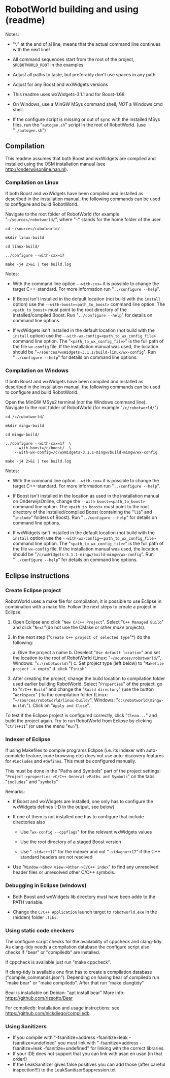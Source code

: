 RobotWorld building and using (readme)
======================================

Notes:

-   "`\`" at the and of al line, means that the actual command line
    continues with the next line!

-   All command sequences start from the root of the project,
    `$ROBOTWORLD_ROOT` in the examples

-   Adjust all paths to taste, but preferably don't use spaces in any
    path

-   Adjust for any Boost and wxWidgets versions

-   This readme uses wxWidgets-3.1.1 and for Boost-1.68

-   On Windows, use a MinGW MSys command shell, *NOT* a Windows cmd
    shell.

-   If the configure script is missing or out of sync with the installed
    MSys files, run the "`autogen.sh`" script in the root of RobotWorld.
    (use "`./autogen.sh`")

Compilation
-----------

This readme assumes that both Boost and wxWidgets are compiled and
installed using the OSM installation manual (see
<http://onderwijsonline.han.nl>).

### Compilation on Linux

If both Boost and wxWidgets have been compiled and installed as
described in the installation manual, the following commands can be used
to configure and build RobotWorld.

Navigate to the root folder of RobotWorld (for example
"`~/sources/robotworld/`", where "`~`" stands for the home folder of the
user.

    cd ~/sources/robotworld/

    mkdir linux-build

    cd linux-build/

    ../configure --with-cxx=17

    make -j4 2>&1 | tee build.log

Notes:

-   With the command line option `--with-cxx=` it is possible to change
    the target C++-standard. For more information run
    "`../configure --help`".

-   If Boost isn't installed in the default location (not build with the
    `install` option) use the `--with-boost=<path_to_boost>` command
    line option. The `<path_to_boost>` must point to the root directory
    of the installed/compiled Boost. Run "`../configure --help`" for
    details on command line options.

-   If wxWidgets isn't installed in the default location (not build with
    the `install` option) use the
    `--with-wx-config=<path_to_wx_config_file>` command line option. The
    "`<path_to_wx_config_file>`" is the full path of the file
    `wx-config` file. If the installation manual was used, the location
    should be "`~/sources/wxWidgets-3.1.1/build-linux/wx-config`". Run
    "`../configure --help`" for details on command line options.

### Compilation on Windows

If both Boost and wxWidgets have been compiled and installed as
described in the installation manual, the following commands can be used
to configure and build RobotWorld.

Open the MinGW MSys2 terminal (*not* the Windows command line). Navigate
to the root folder of RobotWorld (for example "`/c/robotworld/`")

    cd /c/robotworld/

    mkdir mingw-build 

    cd mingw-build/

    ../configure --with-cxx=17  \
        --with-boost=/c/boost/  \
        --with-wx-config=/c/wxWidgets-3.1.1-mingw/build-mingw/wx-config

    make -j4 2>&1 | tee build.log

Notes:

-   With the command line option `--with-cxx=` it is possible to change
    the target C++-standard. For more information run
    "`../configure --help`".

-   If Boost isn't installed in the location as used in the installation
    manual on OnderwijsOnline, change the `--with-boost=<path_to_boost>`
    command line option. The `<path_to_boost>` must point to the root
    directory of the installed/compiled Boost (containing the "`lib`"
    and "`include`" folders of Boost). Run "`../configure --help`" for
    details on command line options.

-   If wxWidgets isn't installed in the default location (not build with
    the `install` option) use the
    `--with-wx-config=<path_to_wx_config_file>` command line option. The
    "`<path_to_wx_config_file>`" is the full path of the file
    `wx-config` file. If the installation manual was used, the location
    should be "`/c/wxWidgets-3.1.1-mingw/build-mingw/wx-config`". Run
    "`../configure --help`" for details on command line options.

Eclipse instructions
--------------------

### Create Eclipse project

RobotWorld uses a make file for compilation, it is possible to use
Eclipse in combination with a make file. Follow the next steps to create
a project in Eclipse.

1.  Open Eclipse and click "`New C/C++ Project`". Select
    "`C++ Managed Build`" and click "`Next`"(do not use the CMake or
    other *make* projects).

2.  In the next step ("`Create C++ project of selected type`"\*) do the
    following:

    a.  Give the project a name
    b.  Deselect "`Use default location`" and set the location to the
        root of RobotWorld (Linux: "`~/sources/robotworld/`", Windows:
        "`c:\robotworld\`")
    c.  Set project type (left below) to "`Makefile project -> empty`"
    d.  click "`Finish`"

3.  After creating the project, change the build location to compilation
    folder used earlier building RobotWorld. Select "`Properties`" of
    the project, go to "`C/C++ Build`" and change the
    "`Build directory`" (use the button "`Workspace`" ) to the
    compilation folder (Linux: "`~/sources/robotworld/linux-build/`",
    Windows: "`c:\robotworld\mingw-build\`"). Click on
    "`Apply and Close`".

To test if the Eclipse project is configured correctly, click
"`Clean...`" and build the project again. Try to run RobotWorld from
Eclipse by clicking "`Ctrl+F11`" (or use the menu "`Run`").

### Indexer of Eclipse

If using Makefiles to compile programs Eclipse (i.e. its indexer with
auto-complete feature, code browsing etc) does not use auto-discovery
features for `#includes` and `#defines`. This must be configured
manually.

This must be done in the "Paths and Symbols" part of the project
settings: "`Project->properties->C/C++ General->Paths and Symbols`" on
the tabs "`includes`" and "`symbols`"

Remarks:

-   If Boost and wxWidgets are installed, one only has to configure the
    wxWidgets defines (-D in the output, see below)

-   If one of them is not installed one has to configure that include
    directories also

    -   Use "`wx-config --cppflags`" for the relevant wxWidgets values

    -   Use the root directory of a staged Boost version

    -   Use "`-std=c++17`" for the indexer and not "`-std=gnu++17`" if
        the C++ standard headers are not resolved

-   Use "`Window->Show view->Other->C/C++ index`" to find any unresolved
    header files or unresolved other C/C++ symbols.

### Debugging in Eclipse (windows)

-   Both Boost and wxWidgets lib directory must have been adde to the
    PATH variable.

-   Change the `C/C++ Application` launch target to `robotworld.exe` in
    the (hidden) folder `.libs`.
    
### Using static code checkers

The configure script checks for the availability of cppcheck and clang-tidy. As clang-tidy needs
a compilation database the configure script also checks if "bear" or "compiledb" are installed.

If cppcheck is available just run "make cppcheck".

If clang-tidy is available one first has to create a compilation database ("compile_commands.json").
Depending on having bear of compiledb run "make bear" or "make compiledb". After that run "make clangtidy"

Bear is installable on Debian: "apt install bear"
More info: https://github.com/rizsotto/Bear

For compiledb: Installation and usage instructions: see https://github.com/nickdiego/compiledb.
 
    
### Using Sanitizers

- If you compile with "-fsanitize=address -fsanitize=leak -fsanitize=undefined" you must link with "-fsanitize=address -fsanitize=leak -fsanitize=undefined" for linking with the correct libraries.
- If your IDE does not support that you can link with asan en usan (in that order!)
- If the LeakSanitizer gives false positives you can add those (after careful inspection!!!) to the LeakSanitizerSuppression.txt